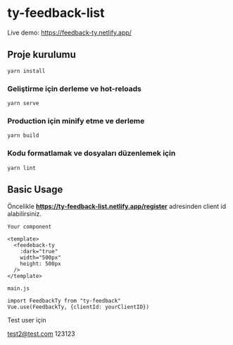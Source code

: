 # ty-feedback-list

Live demo: https://feedback-ty.netlify.app/

## Proje kurulumu

```
yarn install
```

### Geliştirme için derleme ve hot-reloads

```
yarn serve
```

### Production için minify etme ve derleme

```
yarn build
```

### Kodu formatlamak ve dosyaları düzenlemek için

```
yarn lint
```

## Basic Usage

Öncelikle **https://ty-feedback-list.netlify.app/register** adresinden client id alabilirsiniz.

```
Your component

<template>
  <feedeback-ty
    :dark="true"
    width="500px"
    height: 500px
  />
</template>

main.js

import FeedbackTy from "ty-feedback"
Vue.use(FeedbackTy, {clientId: yourClientID})

```

Test user için

test2@test.com
123123

